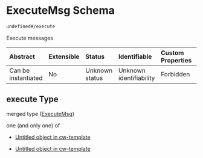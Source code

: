 # ExecuteMsg Schema

```txt
undefined#/execute
```

Execute messages

| Abstract            | Extensible | Status         | Identifiable            | Custom Properties | Additional Properties | Access Restrictions | Defined In                                                           |
| :------------------ | :--------- | :------------- | :---------------------- | :---------------- | :-------------------- | :------------------ | :------------------------------------------------------------------- |
| Can be instantiated | No         | Unknown status | Unknown identifiability | Forbidden         | Allowed               | none                | [cw-template.json\*](schema/cw-template.json "open original schema") |

## execute Type

merged type ([ExecuteMsg](cw-template-executemsg.md))

one (and only one) of

*   [Untitled object in cw-template](cw-template-executemsg-oneof-0.md "check type definition")

*   [Untitled object in cw-template](cw-template-executemsg-oneof-1.md "check type definition")
